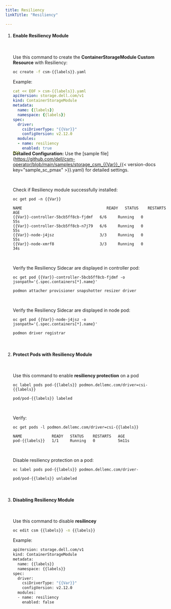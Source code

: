 ```yaml
---
title: Resiliency
linkTitle: "Resiliency"

---
```


1. #### Enable Resiliency Module   
    
    <br> 

    Use this command to create the **ContainerStorageModule Custom Resource** with Resiliency: 

    ```bash 
    oc create -f csm-{{labels}}.yaml
    ```

    Example: 

    <div style="margin-bottom:-1.8rem">

    ```yaml  
    cat << EOF > csm-{{labels}}.yaml
    apiVersion: storage.dell.com/v1
    kind: ContainerStorageModule
    metadata:
      name: {{labels}}
      namespace: {{labels}}
    spec:
      driver:
        csiDriverType: "{{Var}}"
        configVersion: v2.12.0
      modules:
      - name: resiliency
        enabled: true  
    EOF
    ``` 
    </div>  

    **Detailed Configuration:** Use the [sample file](https://github.com/dell/csm-operator/blob/main/samples/storage_csm_{{Var}}_{{< version-docs key="sample_sc_pmax" >}}.yaml) for detailed settings.


    <br>
    
    Check if Resiliency module successfully installed:

    ```terminal
    oc get pod -n {{Var}}

    NAME                                     READY   STATUS    RESTARTS   AGE
    {{Var}}-controller-5bcb5ff8cb-fjdmf   6/6     Running   0          55s
    {{Var}}-controller-5bcb5ff8cb-n7j79   6/6     Running   0          55s
    {{Var}}-node-j4jsz                    3/3     Running   0          55s
    {{Var}}-node-xmrf8                    3/3     Running   0          34s
    ```

    <br>

    Verify the Resiliency Sidecar are displayed  in controller pod: 

    ```terminal 
    oc get pod {{Var}}-controller-5bcb5ff8cb-fjdmf -o jsonpath='{.spec.containers[*].name}'

    podmon attacher provisioner snapshotter resizer driver
    ``` 
    <br>

    Verify the Resiliency Sidecar are displayed  in node pod:

    ```terminal   
    oc get pod {{Var}}-node-j4jsz -o jsonpath='{.spec.containers[*].name}'

    podmon driver registrar
    ``` 

<br>

2. #### Protect Pods with Resiliency Module  
     
      <br>

      Use this command to enable **resiliency protection** on a pod 

      ```terminal
      oc label pods pod-{{labels}} podmon.dellemc.com/driver=csi-{{labels}} 

      pod/pod-{{labels}} labeled
      ``` 
      <br>

      Verify: 

      ```terminal
      oc get pods -l podmon.dellemc.com/driver=csi-{{labels}} 

      NAME             READY   STATUS    RESTARTS   AGE
      pod-{{labels}}   1/1     Running   0          5m11s
      ``` 
      <br>
       
      Disable resiliency protection on a pod: 

      ```terminal
      oc label pods pod-{{labels}} podmon.dellemc.com/driver-
      
      pod/pod-{{labels}} unlabeled
      ```
<br>

3. #### Disabling Resiliency Module 

    <br> 

    Use this command to disable **resilincey** 


    ```bash
    oc edit csm {{labels}} -n {{labels}}
    ``` 

    Example: 
    ```bash
    apiVersion: storage.dell.com/v1
    kind: ContainerStorageModule
    metadata:
      name: {{labels}}
      namespace: {{labels}}
    spec:
      driver:
        csiDriverType: "{{Var}}"
        configVersion: v2.12.0
      modules:
      - name: resiliency
        enabled: false
    ```
